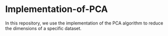 # Implementation-of-PCA
In this repository, we use the implementation of the PCA algorithm to reduce the dimensions of a specific dataset.
